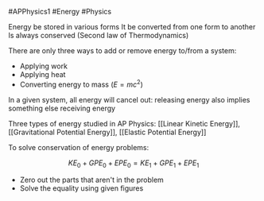 #APPhysics1  #Energy #Physics 

Energy be stored in various forms
It  be converted from one form to another
Is always conserved (Second law of Thermodynamics)

There are only three ways to add or remove energy to/from a system:

- Applying work 
- Applying heat
- Converting energy to mass ($E = mc^2$)

In a given system, all energy will cancel out: releasing energy also implies something else receiving energy

Three types of energy studied in AP Physics: [[Linear Kinetic Energy]], [[Gravitational Potential Energy]], [[Elastic Potential Energy]]

To solve conservation of energy problems:

$$KE_0 + GPE _0 + EPE _0 = KE_1 + GPE _1 + EPE _1 $$
- Zero out the parts that aren't in the problem
- Solve the equality using given figures

